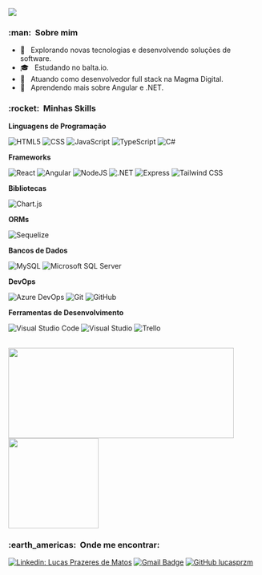 ![](https://komarev.com/ghpvc/?username=lucasprzm&color=brightgreen)

<h3> :man: &nbsp;Sobre mim </h3>

- 🤔 &nbsp; Explorando novas tecnologias e desenvolvendo soluções de software.
- 🎓 &nbsp; Estudando no balta.io.
- 💼 &nbsp; Atuando como desenvolvedor full stack na Magma Digital.
- 🌱 &nbsp; Aprendendo mais sobre Angular e .NET.

<h3> :rocket: &nbsp;Minhas Skills </h3>

**Linguagens de Programação**

![HTML5](https://img.shields.io/badge/HTML5-E34F26?style=for-the-badge&logo=html5&logoColor=white)
![CSS](https://img.shields.io/badge/CSS3-1572B6?style=for-the-badge&logo=css3&logoColor=white)
![JavaScript](https://img.shields.io/badge/JavaScript-323330?style=for-the-badge&logo=javascript&logoColor=F7DF1E)
![TypeScript](https://img.shields.io/badge/TypeScript-007ACC?style=for-the-badge&logo=typescript&logoColor=white)
![C#](https://img.shields.io/badge/C%23-239120?style=for-the-badge&logo=c-sharp&logoColor=white)

**Frameworks**

![React](https://img.shields.io/badge/React-20232A?style=for-the-badge&logo=react&logoColor=61DAFB)
![Angular](https://img.shields.io/badge/Angular-DD0031?style=for-the-badge&logo=angular&logoColor=white)
![NodeJS](https://img.shields.io/badge/Node.js-339933?style=for-the-badge&logo=nodedotjs&logoColor=white)
![.NET](https://img.shields.io/badge/.NET-512BD4?style=for-the-badge&logo=dotnet&logoColor=white)
![Express](https://img.shields.io/badge/Express.js-000000?style=for-the-badge&logo=express&logoColor=white)
![Tailwind CSS](https://img.shields.io/badge/Tailwind_CSS-38B2AC?style=for-the-badge&logo=tailwind-css&logoColor=white)

**Bibliotecas**

![Chart.js](https://img.shields.io/badge/Chart%20js-FF6384?style=for-the-badge&logo=chartdotjs&logoColor=white)

**ORMs**

![Sequelize](https://img.shields.io/badge/Sequelize-52B0E7?style=for-the-badge&logo=Sequelize&logoColor=white)

**Bancos de Dados**

![MySQL](https://img.shields.io/badge/MySQL-005C84?style=for-the-badge&logo=mysql&logoColor=white)
![Microsoft SQL Server](https://img.shields.io/badge/Microsoft%20SQL%20Server-CC2927?style=for-the-badge&logo=microsoft%20sql%20server&logoColor=white)

**DevOps**

![Azure DevOps](https://img.shields.io/badge/Azure_DevOps-0078D7?style=for-the-badge&logo=azure-devops&logoColor=white)
![Git](https://img.shields.io/badge/GIT-E44C30?style=for-the-badge&logo=git&logoColor=white)
![GitHub](https://img.shields.io/badge/GitHub-100000?style=for-the-badge&logo=github&logoColor=white)

**Ferramentas de Desenvolvimento**

![Visual Studio Code](https://img.shields.io/badge/Visual_Studio_Code-0078D4?style=for-the-badge&logo=visual%20studio%20code&logoColor=white)
![Visual Studio](https://img.shields.io/badge/Visual_Studio-5C2D91?style=for-the-badge&logo=visual%20studio&logoColor=white)
![Trello](https://img.shields.io/badge/Trello-0052CC?style=for-the-badge&logo=trello&logoColor=white)

<br/>

<a href="https://github.com/lucasprzm">
  <img height="180em" width="450px" src="https://github-readme-stats.vercel.app/api?username=lucasprzm&theme=dark&show_icons=true" />
</a>
<a href="https://github.com/lucasprzm">
  <img height="180em" src="https://github-readme-stats.vercel.app/api/top-langs/?username=lucasprzm&theme=dark&layout=compact" />
</a>

<br/>

<h3> :earth_americas: &nbsp;Onde me encontrar: </h3>

[![Linkedin: Lucas Prazeres de Matos](https://img.shields.io/badge/-lucasprazeresdematos-blue?style=flat-square&logo=Linkedin&logoColor=white&link=https://www.linkedin.com/in/lucasprazeresdematos/)](https://www.linkedin.com/in/lucasprazeresdematos/)
[![Gmail Badge](https://img.shields.io/badge/-lucasprzm@gmail.com-006bed?style=flat-square&logo=Gmail&logoColor=white&link=mailto:lucasprzm@gmail.com)](mailto:lucasprzm@gmail.com)
[![GitHub lucasprzm](https://img.shields.io/github/followers/lucasprzm?label=follow&style=social)](https://github.com/lucasprzm)

